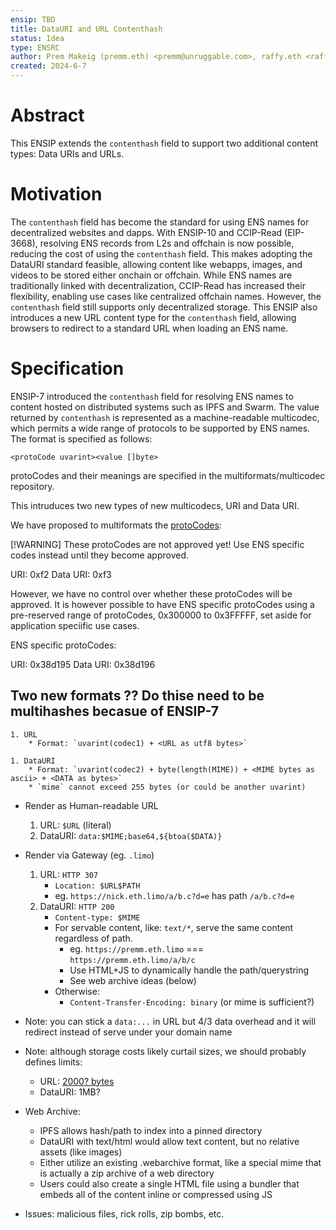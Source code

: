 ```yaml
---
ensip: TBD
title: DataURI and URL Contenthash
status: Idea
type: ENSRC
author: Prem Makeig (premm.eth) <premm@unruggable.com>, raffy.eth <raffy@unruggable.com>
created: 2024-6-7
---
```


# Abstract 

This ENSIP extends the `contenthash` field to support two additional content types: Data URIs and URLs.

# Motivation

The `contenthash` field has become the standard for using ENS names for decentralized websites and dapps. With ENSIP-10 and CCIP-Read (EIP-3668), resolving ENS records from L2s and offchain is now possible, reducing the cost of using the `contenthash` field. This makes adopting the DataURI standard feasible, allowing content like webapps, images, and videos to be stored either onchain or offchain. While ENS names are traditionally linked with decentralization, CCIP-Read has increased their flexibility, enabling use cases like centralized offchain names. However, the `contenthash` field still supports only decentralized storage. This ENSIP also introduces a new URL content type for the `contenthash` field, allowing browsers to redirect to a standard URL when loading an ENS name.

# Specification

ENSIP-7 introduced the `contenthash` field for resolving ENS names to content hosted on distributed systems such as IPFS and Swarm. The value returned by `contenthash` is represented as a machine-readable multicodec, which permits a wide range of protocols to be supported by ENS names. The format is specified as follows:

```
<protoCode uvarint><value []byte>
```

protoCodes and their meanings are specified in the multiformats/multicodec repository.

This intruduces two new types of new multicodecs, URI and Data URI.  

We have proposed to multiformats the [protoCodes](https://github.com/multiformats/multicodec/tree/master?tab=readme-ov-file#adding-new-multicodecs-to-the-table):

[!WARNING] 
These protoCodes are not approved yet! Use ENS specific codes instead until they become approved.

URI: 0xf2 
Data URI: 0xf3

However, we have no control over whether these protoCodes will be approved. It is however possible to have ENS specific protoCodes using a pre-reserved range of protoCodes, 0x300000 to 0x3FFFFF, set aside for application speciific use cases. 

ENS specific protoCodes:

URI: 0x38d195
Data URI: 0x38d196


## Two new formats ?? Do thise need to be multihashes becasue of ENSIP-7
	1. URL
		* Format: `uvarint(codec1) + <URL as utf8 bytes>`

	1. DataURI
		* Format: `uvarint(codec2) + byte(length(MIME)) + <MIME bytes as ascii> + <DATA as bytes>`
		* `mime` cannot exceed 255 bytes (or could be another uvarint)

* Render as Human-readable URL
	1. URL: `$URL` (literal)
	1. DataURI: `data:$MIME;base64,${btoa($DATA)}`

* Render via Gateway (eg. `.limo`)
	1. URL: `HTTP 307`
		* `Location: $URL$PATH`
		* eg. `https://nick.eth.limo/a/b.c?d=e` has path `/a/b.c?d=e`
	1. DataURI: `HTTP 200`
		* `Content-type: $MIME`
		* For servable content, like: `text/*`, serve the same content regardless of path.
			* eg. `https://premm.eth.limo` === `https://premm.eth.limo/a/b/c`
			* Use HTML+JS to dynamically handle the path/querystring
			* See web archive ideas (below)
		* Otherwise:
			* `Content-Transfer-Encoding: binary` (or mime is sufficient?)
		
* Note: you can stick a `data:...` in URL but 4/3 data overhead and it will redirect instead of serve under your domain name

* Note: although storage costs likely curtail sizes, we should probably defines limits:
	* URL: [2000? bytes](https://stackoverflow.com/questions/417142/what-is-the-maximum-length-of-a-url-in-different-browsers)
	* DataURI: 1MB?

* Web Archive:
	* IPFS allows hash/path to index into a pinned directory
	* DataURI with text/html would allow text content, but no relative assets (like images)
	* Either utilize an existing .webarchive format, like a special mime that is actually a zip archive of a web directory
	* Users could also create a single HTML file using a bundler that embeds all of the content inline or compressed using JS

* Issues: malicious files, rick rolls, zip bombs, etc.
